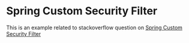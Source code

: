 Spring Custom Security Filter
===============================
This is an example related to stackoverflow question on [Spring Custom Security Filter](https://stackoverflow.com/questions/46595911/spring-custom-filter-is-always-invoked/46599116#46599116)
